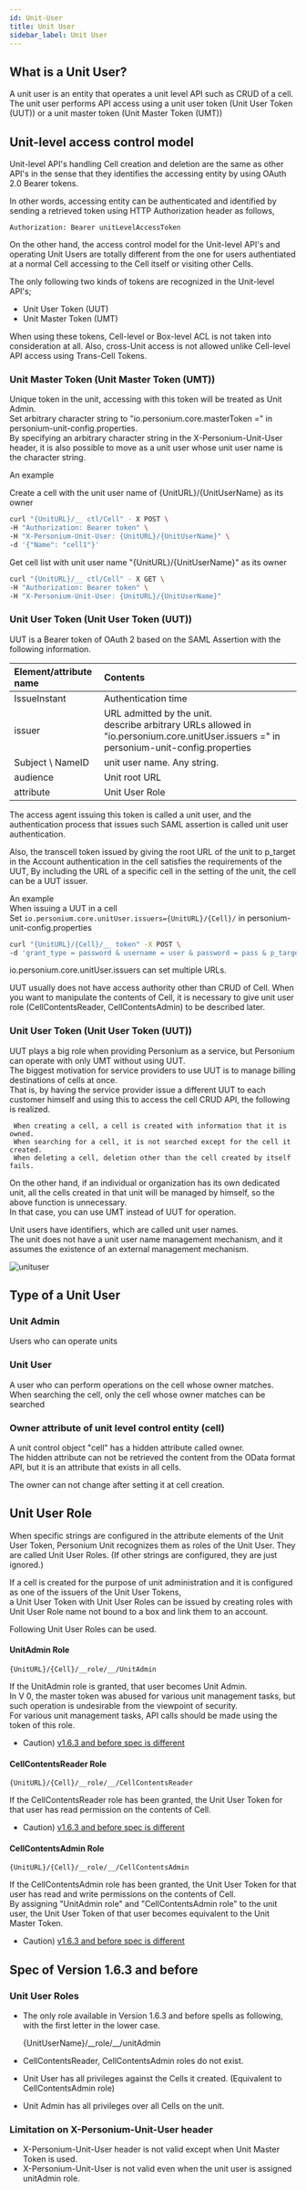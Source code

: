 ```yaml
---
id: Unit-User
title: Unit User
sidebar_label: Unit User
---
```

## What is a Unit User?
A unit user is an entity that operates a unit level API such as CRUD of a cell.  
The unit user performs API access using a unit user token (Unit User Token (UUT)) or a unit master token (Unit Master Token (UMT))

## Unit-level access control model

Unit-level API's handling Cell creation and deletion are the same as other API's in the sense that 
they identifies the accessing entity by using OAuth 2.0 Bearer tokens. 

In other words, accessing entity can be authenticated and identified by sending a retrieved token using HTTP Authorization header as follows, 

```
Authorization: Bearer unitLevelAccessToken
```

On the other hand, the access control model for the Unit-level API's and operating Unit Users are totally different from the one for users authentiated at a normal Cell accessing to the Cell itself or visiting other Cells.

The only following two kinds of tokens are recognized in the Unit-level API's;

* Unit User Token (UUT)
* Unit Master Token (UMT)

When using these tokens, Cell-level or Box-level ACL is not taken into consideration at all.
Also, cross-Unit access is not allowed unlike Cell-level API access using Trans-Cell Tokens.

### Unit Master Token (Unit Master Token (UMT))

Unique token in the unit, accessing with this token will be treated as Unit Admin.  
Set arbitrary character string to "io.personium.core.masterToken =" in personium-unit-config.properties.  
By specifying an arbitrary character string in the X-Personium-Unit-User header, it is also possible to move as a unit user whose unit user name is the character string.

An example

Create a cell with the unit user name of {UnitURL}/{UnitUserName} as its owner

```sh
curl "{UnitURL}/__ ctl/Cell" - X POST \
-H "Authorization: Bearer token" \
-H "X-Personium-Unit-User: {UnitURL}/{UnitUserName}" \
-d '{"Name": "cell1"}'
```

Get cell list with unit user name "{UnitURL}/{UnitUserName}" as its owner

```sh
curl "{UnitURL}/__ ctl/Cell" - X GET \
-H "Authorization: Bearer token" \
-H "X-Personium-Unit-User: {UnitURL}/{UnitUserName}"
```

### Unit User Token (Unit User Token (UUT))

UUT is a Bearer token of OAuth 2 based on the SAML Assertion with the following information.

| Element/attribute name | Contents |
|:--|:--|
| IssueInstant | Authentication time |
| issuer | URL admitted by the unit. <br> describe arbitrary URLs allowed in "io.personium.core.unitUser.issuers =" in personium-unit-config.properties |
| Subject \ NameID | unit user name. Any string. |
| audience | Unit root URL |
| attribute | Unit User Role |


The access agent issuing this token is called a unit user, and the authentication process that issues such SAML assertion is called unit user authentication.

Also, the transcell token issued by giving the root URL of the unit to p_target in the Account authentication in the cell satisfies the requirements of the UUT,
By including the URL of a specific cell in the setting of the unit, the cell can be a UUT issuer.

An example  
When issuing a UUT in a cell  
Set `io.personium.core.unitUser.issuers={UnitURL}/{Cell}/` in personium-unit-config.properties

```sh
curl "{UnitURL}/{Cell}/__ token" -X POST \
-d 'grant_type = password & username = user & password = pass & p_target = {UnitURL} /'
```

io.personium.core.unitUser.issuers can set multiple URLs.

UUT usually does not have access authority other than CRUD of Cell.
When you want to manipulate the contents of Cell, it is necessary to give unit user role (CellContentsReader, CellContentsAdmin) to be described later.


### Unit User Token (Unit User Token (UUT))
UUT plays a big role when providing Personium as a service, but Personium can operate with only UMT without using UUT.  
The biggest motivation for service providers to use UUT is to manage billing destinations of cells at once.  
That is, by having the service provider issue a different UUT to each customer himself and using this to access the cell CRUD API, the following is realized.

     When creating a cell, a cell is created with information that it is owned.
     When searching for a cell, it is not searched except for the cell it created.
     When deleting a cell, deletion other than the cell created by itself fails.

On the other hand, if an individual or organization has its own dedicated unit, all the cells created in that unit will be managed by himself, so the above function is unnecessary.  
In that case, you can use UMT instead of UUT for operation.

Unit users have identifiers, which are called unit user names.  
The unit does not have a unit user name management mechanism, and it assumes the existence of an external management mechanism.

![unituser](./images/unituser.png)


## Type of a Unit User

### Unit Admin

Users who can operate units

### Unit User

A user who can perform operations on the cell whose owner matches.  
When searching the cell, only the cell whose owner matches can be searched

### Owner attribute of unit level control entity (cell)

A unit control object "cell" has a hidden attribute called owner.  
The hidden attribute can not be retrieved the content from the OData format API, but it is an attribute that exists in all cells.  

The owner can not change after setting it at cell creation.


## Unit User Role

When specific strings are configured in the attribute elements of the Unit User Token, 
Personium Unit recognizes them as roles of the Unit User. 
They are called Unit User Roles.
(If other strings are configured, they are just ignored.) 

If a cell is created for the purpose of unit administration and it is configured as one of the issuers of the Unit User Tokens,  
a Unit User Token with Unit User Roles can be issued by creating roles with Unit User Role name not bound to a box and link them to an account.

Following Unit User Roles can be used.

#### UnitAdmin Role

    {UnitURL}/{Cell}/__role/__/UnitAdmin

If the UnitAdmin role is granted, that user becomes Unit Admin.  
In V 0, the master token was abused for various unit management tasks, but such operation is undesirable from the viewpoint of security. <br>
For various unit management tasks, API calls should be made using the token of this role.

* Caution) [v1.6.3 and before spec is different](#ref163)

#### CellContentsReader Role

    {UnitURL}/{Cell}/__role/__/CellContentsReader

If the CellContentsReader role has been granted, the Unit User Token for that user has read permission on the contents of Cell.  

* Caution) [v1.6.3 and before spec is different](#ref163)


#### CellContentsAdmin Role

    {UnitURL}/{Cell}/__role/__/CellContentsAdmin

If the CellContentsAdmin role has been granted, the Unit User Token for that user has read and write permissions on the contents of Cell.  
By assigning "UnitAdmin role" and "CellContentsAdmin role" to the unit user, the Unit User Token of that user becomes equivalent to the Unit Master Token.

* Caution) [v1.6.3 and before spec is different](#ref163)

<a name="ref163"></a>
## Spec of Version 1.6.3 and before

### Unit User Roles

* The only role available in Version 1.6.3 and before spells as following, with the first letter in the lower case.  

    {UnitUserName}/\_\_role/\_\_/unitAdmin

* CellContentsReader, CellContentsAdmin roles do not exist.
* Unit User has all privileges against the Cells it created. (Equivalent to CellContentsAdmin role)
* Unit Admin has all privileges over all Cells on the unit.

### Limitation on X-Personium-Unit-User header

* X-Personium-Unit-User header is not valid except when Unit Master Token is used.
* X-Personium-Unit-User is not valid even when the unit user is assigned unitAdmin role.
